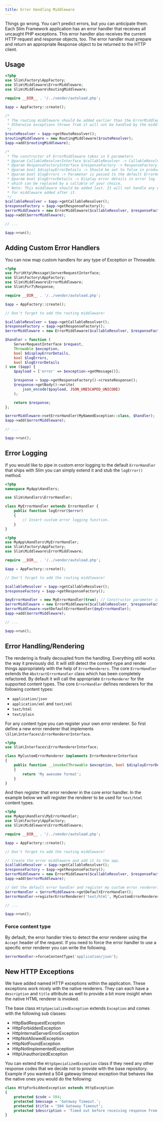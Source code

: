 ```yaml
---
title: Error Handling Middleware
---
```


Things go wrong. You can't predict errors, but you can anticipate them. Each Slim Framework application has an error handler that receives all uncaught PHP exceptions. This error handler also receives the current HTTP request and response objects, too. The error handler must prepare and return an appropriate Response object to be returned to the HTTP client.

## Usage
```php
<?php
use Slim\Factory\AppFactory;
use Slim\Middleware\ErrorMiddleware;
use Slim\Middleware\RoutingMiddleware;

require __DIR__ . '/../vendor/autoload.php';

$app = AppFactory::create();

/*
 * The routing middleware should be added earlier than the ErrorMiddleware
 * Otherwise exceptions thrown from it will not be handled by the middleware
 */
$routeResolver = $app->getRouteResolver();
$routingMiddleware = new RoutingMiddleware($routeResolver);
$app->add($routingMiddleware);

/*
 * The constructor of ErrorMiddleware takes in 5 parameters
 * @param CallableResolverInterface $callableResolver -> CallableResolver implementation of your choice
 * @param ResponseFactoryInterface $responseFactory -> ResponseFactory implementation of your choice
 * @param bool $displayErrorDetails -> Should be set to false in production
 * @param bool $logErrors -> Parameter is passed to the default ErrorHandler
 * @param bool $logErrorDetails -> Display error details in error log
 * which can be replaced by a callable of your choice.
 * Note: This middleware should be added last. It will not handle any exceptions/errors
 * for middleware added after it.
 */
$callableResolver = $app->getCallableResolver();
$responseFactory = $app->getResponseFactory();
$errorMiddleware = new ErrorMiddleware($callableResolver, $responseFactory, true, true, true);
$app->add($errorMiddleware);

// ...

$app->run();
```

## Adding Custom Error Handlers
You can now map custom handlers for any type of Exception or Throwable.
```php
<?php
use Psr\Http\Message\ServerRequestInterface;
use Slim\Factory\AppFactory;
use Slim\Middleware\ErrorMiddleware;
use Slim\Psr7\Response;

require __DIR__ . '/../vendor/autoload.php';

$app = AppFactory::create();

// Don't forget to add the routing middleware!

$callableResolver = $app->getCallableResolver();
$responseFactory = $app->getResponseFactory();
$errorMiddleware = new ErrorMiddleware($callableResolver, $responseFactory, true, true, true);

$handler = function (
    ServerRequestInterface $request,
    Throwable $exception,
    bool $displayErrorDetails,
    bool $logErrors,
    bool $logErrorDetails
) use ($app) {
    $payload = ['error' => $exception->getMessage()];

    $response = $app->getResponseFactory()->createResponse();
    $response->getBody()->write(
        json_encode($payload, JSON_UNESCAPED_UNICODE)
    );

    return $response;
};

$errorMiddleware->setErrorHandler(MyNamedException::class, $handler);
$app->add($errorMiddleware);

// ...

$app->run();
```

## Error Logging
If you would like to pipe in custom error logging to the default `ErrorHandler` that ships with Slim you can simply extend it and stub the `logError()` method.

```php
<?php
namespace MyApp\Handlers;

use Slim\Handlers\ErrorHandler;

class MyErrorHandler extends ErrorHandler {
    public function logError($error)
    {
        // Insert custom error logging function.
    }
}
```

```php
<?php
use MyApp\Handlers\MyErrorHandler;
use Slim\Factory\AppFactory;
use Slim\Middleware\ErrorMiddleware;

require __DIR__ . '/../vendor/autoload.php';

$app = AppFactory::create();

// Don't forget to add the routing middleware!

$callableResolver = $app->getCallableResolver();
$responseFactory = $app->getResponseFactory();

$myErrorHandler = new MyErrorHandler(true); // Constructor parameter is $logErrors (bool)
$errorMiddleware = new ErrorMiddleware($callableResolver, $responseFactory, true, true, true);
$errorMiddleware->setDefaultErrorHandler($myErrorHandler);
$app->add($errorMiddleware);

// ...

$app->run();
```

## Error Handling/Rendering
The rendering is finally decoupled from the handling. Everything still works the way it previously did.
It will still detect the content-type and render things appropriately with the help of `ErrorRenderers`.
The core `ErrorHandler` extends the `AbstractErrorHandler` class which has been completely refactored.
By default it will call the appropriate `ErrorRenderer` for the supported content types. The core
`ErrorHandler` defines renderers for the following content types:
- `application/json`
- `application/xml` and `text/xml`
- `text/html`
- `text/plain`

For any content type you can register your own error renderer. So first define a new error renderer
that implements `\Slim\Interfaces\ErrorRendererInterface`.

```php
<?php
use Slim\Interfaces\ErrorRendererInterface;

class MyCustomErrorRenderer implements ErrorRendererInterface
{
    public function __invoke(Throwable $exception, bool $displayErrorDetails): string
    {
        return 'My awesome format';
    }
}
```

And then register that error renderer in the core error handler. In the example below we
will register the renderer to be used for `text/html` content types.
```php
<?php
use MyApp\Handlers\MyErrorHandler;
use Slim\Factory\AppFactory;
use Slim\Middleware\ErrorMiddleware;

require __DIR__ . '/../vendor/autoload.php';

$app = AppFactory::create();

// Don't forget to add the routing middleware!

// Create the error middleware and add it to the app.
$callableResolver = $app->getCallableResolver();
$responseFactory = $app->getResponseFactory();
$errorMiddleware = new ErrorMiddleware($callableResolver, $responseFactory, true, true, true);
$app->add($errorMiddleware);

// Get the default error handler and register my custom error renderer.
$errorHandler = $errorMiddleware->getDefaultErrorHandler();
$errorHandler->registerErrorRenderer('text/html', MyCustomErrorRenderer::class);

// ...

$app->run();
```

### Force content type
By default, the error handler tries to detect the error renderer using the `Accept` header of the
request. If you need to force the error handler to use a specific error renderer you can 
write the following.

```php
$errorHandler->forceContentType('application/json');
```


## New HTTP Exceptions
We have added named HTTP exceptions within the application. These exceptions work nicely with the native renderers. They can each have a `description` and `title` attribute as well to provide a bit more insight when the native HTML renderer is invoked. 

The base class `HttpSpecializedException` extends `Exception` and comes with the following sub classes:
* HttpBadRequestException
* HttpForbiddenException
* HttpInternalServerErrorException
* HttpNotAllowedException
* HttpNotFoundException
* HttpNotImplementedException
* HttpUnauthorizedException

You can extend the `HttpSpecializedException` class if they need any other response codes that we decide not to provide with the base repository. Example if you wanted a 504 gateway timeout exception that behaves like the native ones you would do the following:
```php
class HttpForbiddenException extends HttpException
{
    protected $code = 504;
    protected $message = 'Gateway Timeout.';
    protected $title = '504 Gateway Timeout';
    protected $description = 'Timed out before receiving response from the upstream server.';
}
```

